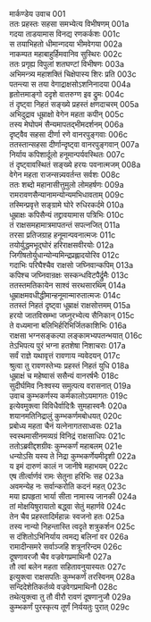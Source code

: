 मार्कण्डेय उवाच	001  
ततः प्रहस्तः सहसा समभ्येत्य विभीषणम्	001a  
गदया ताडयामास विनद्य रणकर्कशः	001c  
स तयाभिहतो धीमान्गदया भीमवेगया	002a  
नाकम्पत महाबाहुर्हिमवानिव सुस्थिरः	002c  
ततः प्रगृह्य विपुलां शतघण्टां विभीषणः	003a  
अभिमन्त्र्य महाशक्तिं चिक्षेपास्य शिरः प्रति	003c  
पतन्त्या स तया वेगाद्राक्षसोऽशनिनादया	004a  
हृतोत्तमाङ्गो ददृशे वातरुग्ण इव द्रुमः	004c  
तं दृष्ट्वा निहतं सङ्ख्ये प्रहस्तं क्षणदाचरम्	005a  
अभिदुद्राव धूम्राक्षो वेगेन महता कपीन्	005c  
तस्य मेघोपमं सैन्यमापतद्भीमदर्शनम्	006a  
दृष्ट्वैव सहसा दीर्णा रणे वानरपुङ्गवाः	006c  
ततस्तान्सहसा दीर्णान्दृष्ट्वा वानरपुङ्गवान्	007a  
निर्याय कपिशार्दूलो हनूमान्पर्यवस्थितः	007c  
तं दृष्ट्वावस्थितं सङ्ख्ये हरयः पवनात्मजम्	008a  
वेगेन महता राजन्सन्न्यवर्तन्त सर्वशः	008c  
ततः शब्दो महानासीत्तुमुलो लोमहर्षणः	009a  
रामरावणसैन्यानामन्योन्यमभिधावताम्	009c  
तस्मिन्प्रवृत्ते सङ्ग्रामे घोरे रुधिरकर्दमे	010a  
धूम्राक्षः कपिसैन्यं तद्द्रावयामास पत्रिभिः	010c  
तं राक्षसमहामात्रमापतन्तं सपत्नजित्	011a  
तरसा प्रतिजग्राह हनूमान्पवनात्मजः	011c  
तयोर्युद्धमभूद्घोरं हरिराक्षसवीरयोः	012a  
जिगीषतोर्युधान्योन्यमिन्द्रप्रह्लादयोरिव	012c  
गदाभिः परिघैश्चैव राक्षसो जघ्निवान्कपिम्	013a  
कपिश्च जघ्निवान्रक्षः सस्कन्धविटपैर्द्रुमैः	013c  
ततस्तमतिकायेन साश्वं सरथसारथिम्	014a  
धूम्राक्षमवधीद्धीमान्हनूमान्मारुतात्मजः	014c  
ततस्तं निहतं दृष्ट्वा धूम्राक्षं राक्षसोत्तमम्	015a  
हरयो जातविस्रम्भा जघ्नुरभ्येत्य सैनिकान्	015c  
ते वध्यमाना बलिभिर्हरिभिर्जितकाशिभिः	016a  
राक्षसा भग्नसङ्कल्पा लङ्कामभ्यपतन्भयात्	016c  
तेऽभिपत्य पुरं भग्ना हतशेषा निशाचराः	017a  
सर्वं राज्ञे यथावृत्तं रावणाय न्यवेदयन्	017c  
श्रुत्वा तु रावणस्तेभ्यः प्रहस्तं निहतं युधि	018a  
धूम्राक्षं च महेष्वासं ससैन्यं वानरर्षभैः	018c  
सुदीर्घमिव निःश्वस्य समुत्पत्य वरासनात्	019a  
उवाच कुम्भकर्णस्य कर्मकालोऽयमागतः	019c  
इत्येवमुक्त्वा विविधैर्वादित्रैः सुमहास्वनैः	020a  
शयानमतिनिद्रालुं कुम्भकर्णमबोधयत्	020c  
प्रबोध्य महता चैनं यत्नेनागतसाध्वसः	021a  
स्वस्थमासीनमव्यग्रं विनिद्रं राक्षसाधिपः	021c  
ततोऽब्रवीद्दशग्रीवः कुम्भकर्णं महाबलम्	021e  
धन्योऽसि यस्य ते निद्रा कुम्भकर्णेयमीदृशी	022a  
य इमं दारुणं कालं न जानीषे महाभयम्	022c  
एष तीर्त्वार्णवं रामः सेतुना हरिभिः सह	023a  
अवमन्येह नः सर्वान्करोति कदनं महत्	023c  
मया ह्यपहृता भार्या सीता नामास्य जानकी	024a  
तां मोक्षयिषुरायातो बद्ध्वा सेतुं महार्णवे	024c  
तेन चैव प्रहस्तादिर्महान्नः स्वजनो हतः	025a  
तस्य नान्यो निहन्तास्ति त्वदृते शत्रुकर्शन	025c  
स दंशितोऽभिनिर्याय त्वमद्य बलिनां वर	026a  
रामादीन्समरे सर्वाञ्जहि शत्रूनरिन्दम	026c  
दूषणावरजौ चैव वज्रवेगप्रमाथिनौ	027a  
तौ त्वां बलेन महता सहितावनुयास्यतः	027c  
इत्युक्त्वा राक्षसपतिः कुम्भकर्णं तरस्विनम्	028a  
सन्दिदेशेतिकर्तव्ये वज्रवेगप्रमाथिनौ	028c  
तथेत्युक्त्वा तु तौ वीरौ रावणं दूषणानुजौ	029a  
कुम्भकर्णं पुरस्कृत्य तूर्णं निर्ययतुः पुरात्	029c  
